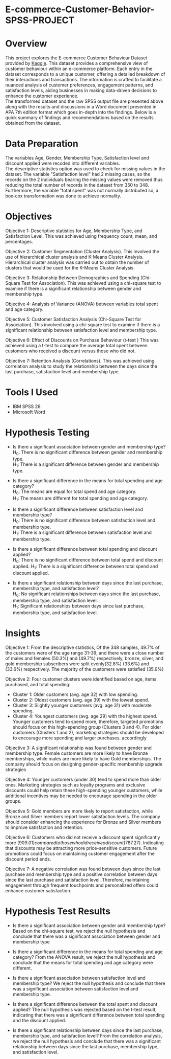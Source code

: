 # E-commerce-Customer-Behavior-SPSS-PROJECT
# Overview
This project explores the E-commerce Customer Behaviour Dataset provided by [Kaggle](https://www.kaggle.com/datasets/uom190346a/e-commerce-customer-behavior-dataset). This dataset provides a comprehensive view of customer behaviour within an e-commerce platform. Each entry in the dataset corresponds to a unique customer, offering a detailed breakdown of their interactions and transactions. The information is crafted to facilitate a nuanced analysis of customer preferences, engagement patterns, and satisfaction levels, aiding businesses in making data-driven decisions to enhance the customer experience. <br />
The transformed dataset and the raw SPSS output file are presented above along with the results and discussions in a Word document presented in APA 7th edition format which goes in-depth into the findings. Below is a quick summary of findings and recommendations based on the results obtained from the dataset.<br />

# Data Preparation
The variables Age, Gender, Membership Type, Satisfaction level and discount applied were recoded into different variables. <br />
The descriptive statistics option was used to check for missing values in the dataset. The variable "Satisfaction level" had 2 missing cases, so the records on the 2 individuals bearing the missing values were removed thus reducing the total number of records in the dataset from 350 to 348. Furthermore, the variable "total spent" was not normally distributed so, a box-cox transformation was done to achieve normality.

# Objectives
Objective 1: Descriptive statistics for Age, Membership Type, and Satisfaction Level. This was achieved using frequency count, mean, and percentages. <br />

Objective 2: Customer Segmentation (Cluster Analysis). This involved the use of hierarchical cluster analysis and K-Means Cluster Analysis. Hierarchical cluster analysis was carried out to obtain the number of clusters that would be used for the K-Means Cluster Analysis. <br />

Objective 3: Relationship Between Demographics and Spending (Chi-Square Test for Association). This was achieved using a chi-square test to examine if there is a significant relationship between gender and membership type. <br />

Objective 4: Analysis of Variance (ANOVA) between variables total spent and age category. <br />

Objective 5: Customer Satisfaction Analysis (Chi-Square Test for Association). This involved using a chi-square test to examine if there is a significant relationship between satisfaction level and membership type. <br />

Objective 6: Effect of Discounts on Purchase Behaviour (t-test ) This was achieved using a t-test to compare the average total spent between customers who received a discount versus those who did not. <br />

Objective 7: Retention Analysis (Correlations). This was achieved using correlation analysis to study the relationship between the days since the last purchase, satisfaction level and membership type.

# Tools I Used
* IBM SPSS 26
* Microsoft Word <br />

# Hypothesis Testing
* Is there a significant association between gender and membership type? <br />
  H<sub>0</sub>: There is no significant difference between gender and membership type. <br />
  H<sub>1</sub>: There is a significant difference between gender and membership type. <br />
  
* Is there a significant difference in the means for total spending and age category? <br />
  H<sub>0</sub>: The means are equal for total spend and age category.  <br />
  H<sub>1</sub>: The means are different for total spending and age category.  <br />

* Is there a significant difference between satisfaction level and membership type? <br />
  H<sub>0</sub>: There is no significant difference between satisfaction level and membership type. <br />
  H<sub>1</sub>: There is a significant difference between satisfaction level and membership type. <br />

* Is there a significant difference between total spending and discount applied? <br />
   H<sub>0</sub>: There is no significant difference between total spend and discount applied.
   H<sub>1</sub>: There is a significant difference between total spend and discount applied. <br />

* Is there a significant relationship between days since the last purchase, membership type, and satisfaction level? <br />
   H<sub>0</sub>: No significant relationships between days since the last purchase, membership type, and satisfaction level. <br />
   H<sub>1</sub>: Significant relationships between days since last purchase, membership type, and satisfaction level. <br />

# Insights
Objective 1: From the descriptive statistics, Of the 348 samples, 49.7% of the customers were of the age range 31-39, and there were a close number of males and females (50.3%) and (49.7%) respectively, bronze, silver, and gold membership subscribers were split evenly(32.8%) (33.6%) and (33.6%) respectively. The majority of the customers were satisfied (35.9%) <br />

Objective 2: Four customer clusters were identified based on age, items purchased, and total spending:
* Cluster 1: Older customers (avg. age 32) with low spending.
* Cluster 2: Oldest customers (avg. age 39) with the lowest spend.
* Cluster 3: Slightly younger customers (avg. age 31) with moderate spending.
* Cluster 4: Youngest customers (avg. age 29) with the highest spend.
Younger customers tend to spend more, therefore, targeted promotions should focus on this high-spending group (Clusters 3 and 4). For older customers (Clusters 1 and 2), marketing strategies should be developed to encourage more spending and larger purchases. accordingly​ <br />

Objective 3: A significant relationship was found between gender and membership type. Female customers are more likely to have Bronze memberships, while males are more likely to have Gold memberships​. The company should focus on designing gender-specific membership upgrade strategies <br />

Objective 4: Younger customers (under 30) tend to spend more than older ones. Marketing strategies such as loyalty programs and exclusive discounts could help retain these high-spending younger customers, while additional incentives may be needed to encourage spending in the older groups. <br />

Objective 5: Gold members are more likely to report satisfaction, while Bronze and Silver members report lower satisfaction levels. The company should consider enhancing the experience for Bronze and Silver members to improve satisfaction and retention. <br />

Objective 6: Customers who did not receive a discount spent significantly more ($909.01) compared to those who did receive a discount ($787.27). Indicating that discounts may be attracting more price-sensitive customers. Future promotions could focus on maintaining customer engagement after the discount period ends. <br />

Objective 7: A negative correlation was found between days since the last purchase and membership type and a positive correlation between days since the last purchase and satisfaction level. Therefore, maintaining engagement through frequent touchpoints and personalized offers could enhance customer satisfaction. <br />

# Hypothesis Test Results
 * Is there a significant association between gender and membership type? <br />
  Based on the chi-square test, we reject the null hypothesis and conclude that there was a significant association between gender and membership type <br />

* Is there a significant difference in the means for total spending and age category?
  From the ANOVA result, we reject the null hypothesis and conclude that the means for total spending and age category were different. <br />
  
* Is there a significant association between satisfaction level and membership type?
  We reject the null hypothesis and conclude that there was a significant association between satisfaction level and membership type. <br />
  
* Is there a significant difference between the total spent and discount applied?
  The null hypothesis was rejected based on the t-test result, indicating that there was a significant difference between total spending and the discount applied. <br />
  
* Is there a significant relationship between days since the last purchase, membership type, and satisfaction level?
  From the correlation analysis, we reject the null hypothesis and conclude that there was a significant relationship between days since the last purchase, membership type, and satisfaction level.
